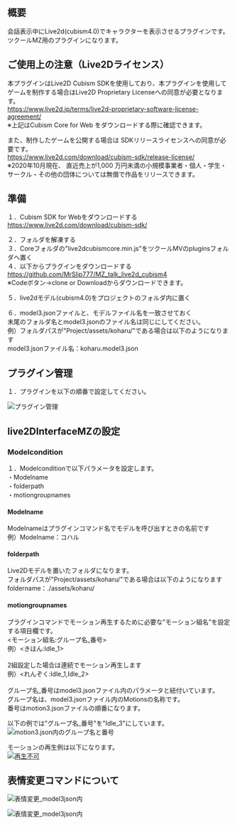 ## 概要
会話表示中にLive2d(cubism4.0)でキャラクターを表示させるプラグインです。<br>
ツクールMZ用のプラグインになります。<br>

## ご使用上の注意（Live2Dライセンス）
本プラグインはLive2D Cubism SDKを使用しており、本プラグインを使用してゲームを制作する場合はLive2D Proprietary Licenseへの同意が必要となります。<br>
https://www.live2d.jp/terms/live2d-proprietary-software-license-agreement/<br>
※上記はCubism Core for Web をダウンロードする際に確認できます。<br>

また、制作したゲームを公開する場合は SDKリリースライセンスへの同意が必要です。<br>
https://www.live2d.com/download/cubism-sdk/release-license/<br>
※2020年10月現在、 直近売上が1,000 万円未満の小規模事業者・個人・学生・サークル・その他の団体については無償で作品をリリースできます。<br>

## 準備
１．Cubism SDK for Webをダウンロードする<br>
https://www.live2d.com/download/cubism-sdk/<br>

２．フォルダを解凍する<br>
３．Coreフォルダの"live2dcubismcore.min.js"をツクールMVのpluginsフォルダへ置く<br>
４．以下からプラグインをダウンロードする<br>
https://github.com/MrSlip777/MZ_talk_live2d_cubism4<br>
※Codeボタン→clone or Downloadからダウンロードできます。

５．live2dモデル(cubism4.0)をプロジェクトのフォルダ内に置く<br>

６．model3.jsonファイルと、モデルファイル名を一致させておく<br>
    末尾のフォルダ名とmodel3.jsonのファイル名は同じにしてください。<br>
    例）フォルダパスが"Project/assets/koharu/"である場合は以下のようになります<br>
    model3.jsonファイル名：koharu.model3.json<br>

## プラグイン管理
１．プラグインを以下の順番で設定してください。

![プラグイン管理](https://user-images.githubusercontent.com/17643697/126064520-26d6cd8a-e74a-4b72-84c2-5bee4ab7ad63.png)

## live2DInterfaceMZの設定

### Modelcondition
１．Modelconditionで以下パラメータを設定します。<br>
・Modelname<br>
・folderpath<br>
・motiongroupnames<br>
#### Modelname
Modelnameはプラグインコマンド名でモデルを呼び出すときの名前です<br>
例）Modelname：コハル<br>

#### folderpath
Live2Dモデルを置いたフォルダになります。<br>
フォルダパスが"Project/assets/koharu/"である場合は以下のようになります<br>
foldername：./assets/koharu/<br>

#### motiongroupnames
プラグインコマンドでモーション再生するために必要な”モーション組名”を設定する項目欄です。<br>
<モーション組名:グループ名_番号><br>
例）<きほん:Idle_1><br><br>
2組設定した場合は連続でモーション再生します<br>
例）<れんぞく:Idle_1,Idle_2><br><br>
グループ名_番号はmodel3.jsonファイル内のパラメータと紐付いています。<br>
グループ名は、model3.jsonファイル内のMotionsの名称です。<br>
番号はmotion3.jsonファイルの順番になります。<br>

以下の例では"グループ名_番号"を"Idle_3"にしています。<br>
![motion3.json内のグループ名と番号](https://user-images.githubusercontent.com/17643697/127570954-495c93b5-628f-41c9-8acd-aa9f85bdd308.png)<br>

モーションの再生例は以下になります。<br>
[![再生不可](http://img.youtube.com/vi/OUYY3nMYPD0/0.jpg)](http://www.youtube.com/watch?v=OUYY3nMYPD0)

## 表情変更コマンドについて

![表情変更_model3json内](https://user-images.githubusercontent.com/17643697/129433467-8306e86d-2045-41a5-a668-6ae2115dd190.png)

![表情変更_model3json内](https://user-images.githubusercontent.com/17643697/129433463-da4f34e5-a10d-419f-8889-c696772aa2dd.png)
